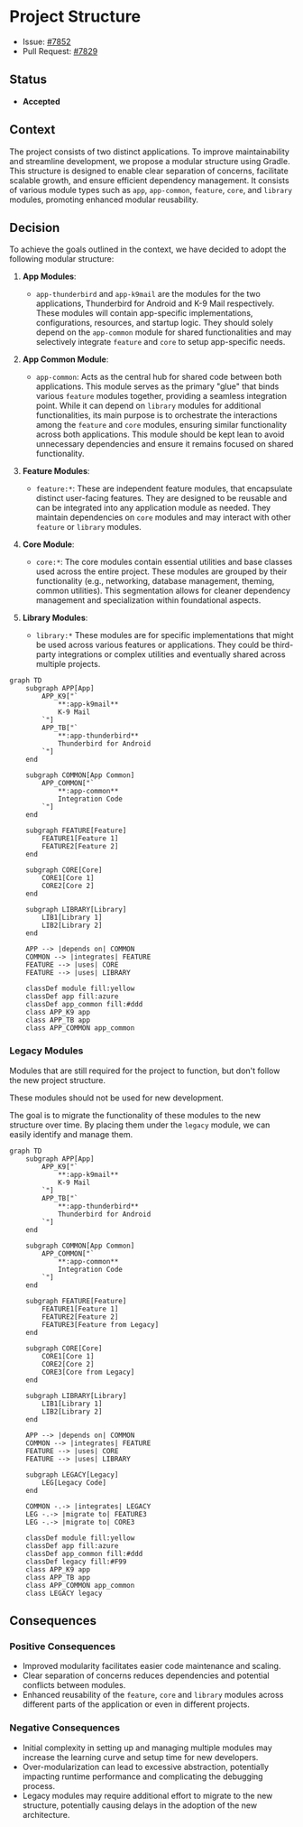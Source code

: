 # Project Structure

- Issue: [#7852](https://github.com/thunderbird/thunderbird-android/issues/7852)
- Pull Request: [#7829](https://github.com/thunderbird/thunderbird-android/pull/7829)

## Status

- **Accepted**

## Context

The project consists of two distinct applications. To improve maintainability and streamline development, we propose a modular structure using Gradle. This structure is designed to enable clear separation of concerns, facilitate scalable growth, and ensure efficient dependency management. It consists of various module types such as `app`, `app-common`, `feature`, `core`, and `library` modules, promoting enhanced modular reusability.

## Decision

To achieve the goals outlined in the context, we have decided to adopt the following modular structure:

1. **App Modules**:

   - `app-thunderbird` and `app-k9mail` are the modules for the two applications, Thunderbird for Android and K-9 Mail respectively. These modules will contain app-specific implementations, configurations, resources, and startup logic. They should solely depend on the `app-common` module for shared functionalities and may selectively integrate `feature` and `core` to setup app-specific needs.

2. **App Common Module**:

   - `app-common`: Acts as the central hub for shared code between both applications. This module serves as the primary "glue" that binds various `feature` modules together, providing a seamless integration point. While it can depend on `library` modules for additional functionalities, its main purpose is to orchestrate the interactions among the `feature` and `core` modules, ensuring similar functionality across both applications. This module should be kept lean to avoid unnecessary dependencies and ensure it remains focused on shared functionality.

3. **Feature Modules**:

   - `feature:*`: These are independent feature modules, that encapsulate distinct user-facing features. They are designed to be reusable and can be integrated into any application module as needed. They maintain dependencies on `core` modules and may interact with other `feature` or `library` modules.

4. **Core Module**:

   - `core:*`: The core modules contain essential utilities and base classes used across the entire project. These modules are grouped by their functionality (e.g., networking, database management, theming, common utilities). This segmentation allows for cleaner dependency management and specialization within foundational aspects.

5. **Library Modules**:

   - `library:*` These modules are for specific implementations that might be used across various features or applications. They could be third-party integrations or complex utilities and eventually shared across multiple projects.

```mermaid
graph TD
    subgraph APP[App]
        APP_K9["`
            **:app-k9mail**
            K-9 Mail
        `"]
        APP_TB["`
            **:app-thunderbird**
            Thunderbird for Android
        `"]
    end

    subgraph COMMON[App Common]
        APP_COMMON["`
            **:app-common**
            Integration Code
        `"]
    end

    subgraph FEATURE[Feature]
        FEATURE1[Feature 1]
        FEATURE2[Feature 2]
    end

    subgraph CORE[Core]
        CORE1[Core 1]
        CORE2[Core 2]
    end

    subgraph LIBRARY[Library]
        LIB1[Library 1]
        LIB2[Library 2]
    end

    APP --> |depends on| COMMON
    COMMON --> |integrates| FEATURE
    FEATURE --> |uses| CORE
    FEATURE --> |uses| LIBRARY

    classDef module fill:yellow
    classDef app fill:azure
    classDef app_common fill:#ddd
    class APP_K9 app
    class APP_TB app
    class APP_COMMON app_common
```

### Legacy Modules

Modules that are still required for the project to function, but don't follow the new project structure.

These modules should not be used for new development.

The goal is to migrate the functionality of these modules to the new structure over time. By placing them under the `legacy` module, we can easily identify and manage them.

```mermaid
graph TD
    subgraph APP[App]
        APP_K9["`
            **:app-k9mail**
            K-9 Mail
        `"]
        APP_TB["`
            **:app-thunderbird**
            Thunderbird for Android
        `"]
    end

    subgraph COMMON[App Common]
        APP_COMMON["`
            **:app-common**
            Integration Code
        `"]
    end

    subgraph FEATURE[Feature]
        FEATURE1[Feature 1]
        FEATURE2[Feature 2]
        FEATURE3[Feature from Legacy]
    end

    subgraph CORE[Core]
        CORE1[Core 1]
        CORE2[Core 2]
        CORE3[Core from Legacy]
    end

    subgraph LIBRARY[Library]
        LIB1[Library 1]
        LIB2[Library 2]
    end

    APP --> |depends on| COMMON
    COMMON --> |integrates| FEATURE
    FEATURE --> |uses| CORE
    FEATURE --> |uses| LIBRARY

    subgraph LEGACY[Legacy]
        LEG[Legacy Code]
    end

    COMMON -.-> |integrates| LEGACY
    LEG -.-> |migrate to| FEATURE3
    LEG -.-> |migrate to| CORE3

    classDef module fill:yellow
    classDef app fill:azure
    classDef app_common fill:#ddd
    classDef legacy fill:#F99
    class APP_K9 app
    class APP_TB app
    class APP_COMMON app_common
    class LEGACY legacy
```

## Consequences

### Positive Consequences

- Improved modularity facilitates easier code maintenance and scaling.
- Clear separation of concerns reduces dependencies and potential conflicts between modules.
- Enhanced reusability of the `feature`, `core` and `library` modules across different parts of the application or even in different projects.

### Negative Consequences

- Initial complexity in setting up and managing multiple modules may increase the learning curve and setup time for new developers.
- Over-modularization can lead to excessive abstraction, potentially impacting runtime performance and complicating the debugging process.
- Legacy modules may require additional effort to migrate to the new structure, potentially causing delays in the adoption of the new architecture.
